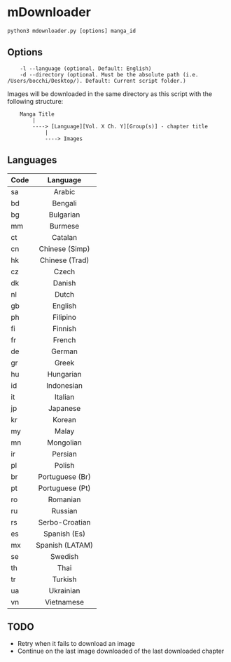 # mDownloader

`python3 mdownloader.py [options] manga_id`

## Options
```
    -l --language (optional. Default: English)
    -d --directory (optional. Must be the absolute path (i.e. /Users/bocchi/Desktop/). Default: Current script folder.)
```

Images will be downloaded in the same directory as this script with the following structure:

```
    Manga Title
        |
        ----> [Language][Vol. X Ch. Y][Group(s)] - chapter title
            |
            ----> Images
```

## Languages

| Code          | Language        |
| ------------- |:---------------:|
| sa            | Arabic          |
| bd            | Bengali         |
| bg            | Bulgarian       |
| mm            | Burmese         |
| ct            | Catalan         |
| cn            | Chinese (Simp)  |
| hk            | Chinese (Trad)  |
| cz            | Czech           |
| dk            | Danish          |
| nl            | Dutch           |
| gb            | English         |
| ph            | Filipino        |
| fi            | Finnish         |
| fr            | French          |
| de            | German          |
| gr            | Greek           |
| hu            | Hungarian       |
| id            | Indonesian      |
| it            | Italian         |
| jp            | Japanese        |
| kr            | Korean          |
| my            | Malay           |
| mn            | Mongolian       |
| ir            | Persian         |
| pl            | Polish          |
| br            | Portuguese (Br) |
| pt            | Portuguese (Pt) |
| ro            | Romanian        |
| ru            | Russian         |
| rs            | Serbo-Croatian  |
| es            | Spanish (Es)    |
| mx            | Spanish (LATAM) |
| se            | Swedish         |
| th            | Thai            |
| tr            | Turkish         |
| ua            | Ukrainian       |
| vn            | Vietnamese      |

## TODO
* Retry when it fails to download an image
* Continue on the last image downloaded of the last downloaded chapter